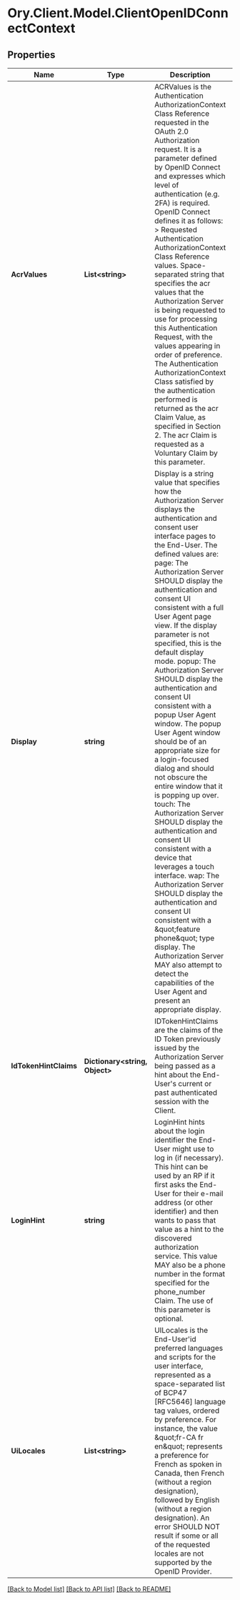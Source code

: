 # Ory.Client.Model.ClientOpenIDConnectContext

## Properties

Name | Type | Description | Notes
------------ | ------------- | ------------- | -------------
**AcrValues** | **List&lt;string&gt;** | ACRValues is the Authentication AuthorizationContext Class Reference requested in the OAuth 2.0 Authorization request. It is a parameter defined by OpenID Connect and expresses which level of authentication (e.g. 2FA) is required.  OpenID Connect defines it as follows: &gt; Requested Authentication AuthorizationContext Class Reference values. Space-separated string that specifies the acr values that the Authorization Server is being requested to use for processing this Authentication Request, with the values appearing in order of preference. The Authentication AuthorizationContext Class satisfied by the authentication performed is returned as the acr Claim Value, as specified in Section 2. The acr Claim is requested as a Voluntary Claim by this parameter. | [optional] 
**Display** | **string** | Display is a string value that specifies how the Authorization Server displays the authentication and consent user interface pages to the End-User. The defined values are: page: The Authorization Server SHOULD display the authentication and consent UI consistent with a full User Agent page view. If the display parameter is not specified, this is the default display mode. popup: The Authorization Server SHOULD display the authentication and consent UI consistent with a popup User Agent window. The popup User Agent window should be of an appropriate size for a login-focused dialog and should not obscure the entire window that it is popping up over. touch: The Authorization Server SHOULD display the authentication and consent UI consistent with a device that leverages a touch interface. wap: The Authorization Server SHOULD display the authentication and consent UI consistent with a \&quot;feature phone\&quot; type display.  The Authorization Server MAY also attempt to detect the capabilities of the User Agent and present an appropriate display. | [optional] 
**IdTokenHintClaims** | **Dictionary&lt;string, Object&gt;** | IDTokenHintClaims are the claims of the ID Token previously issued by the Authorization Server being passed as a hint about the End-User&#39;s current or past authenticated session with the Client. | [optional] 
**LoginHint** | **string** | LoginHint hints about the login identifier the End-User might use to log in (if necessary). This hint can be used by an RP if it first asks the End-User for their e-mail address (or other identifier) and then wants to pass that value as a hint to the discovered authorization service. This value MAY also be a phone number in the format specified for the phone_number Claim. The use of this parameter is optional. | [optional] 
**UiLocales** | **List&lt;string&gt;** | UILocales is the End-User&#39;id preferred languages and scripts for the user interface, represented as a space-separated list of BCP47 [RFC5646] language tag values, ordered by preference. For instance, the value \&quot;fr-CA fr en\&quot; represents a preference for French as spoken in Canada, then French (without a region designation), followed by English (without a region designation). An error SHOULD NOT result if some or all of the requested locales are not supported by the OpenID Provider. | [optional] 

[[Back to Model list]](../README.md#documentation-for-models) [[Back to API list]](../README.md#documentation-for-api-endpoints) [[Back to README]](../README.md)

